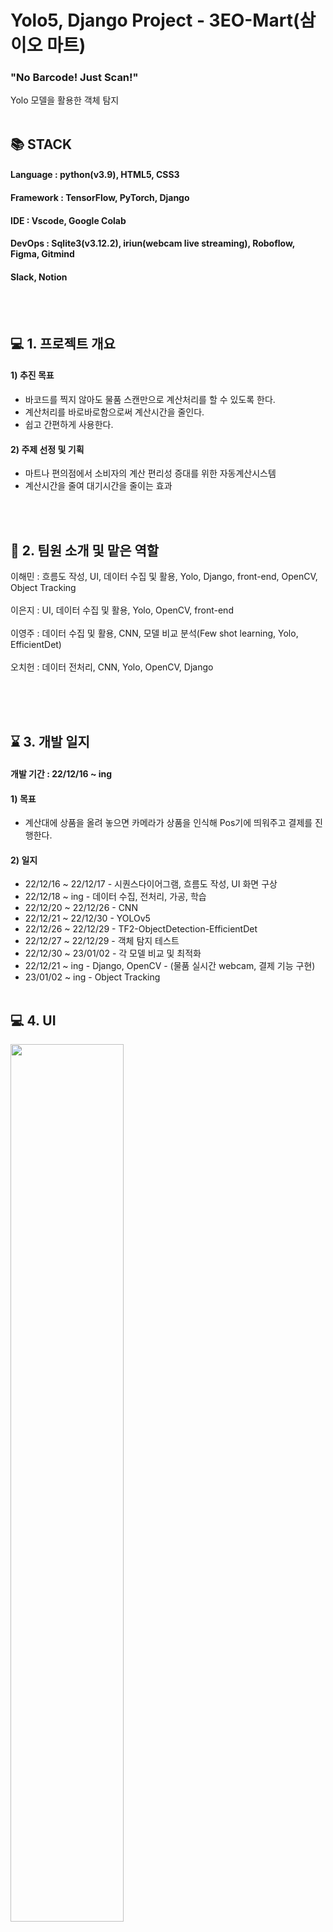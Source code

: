 # Yolo5, Django Project - 3EO-Mart(삼이오 마트)
### "No Barcode! Just Scan!"
Yolo 모델을 활용한 객체 탐지
<br></br>

## 📚 STACK
#### Language : python(v3.9), HTML5, CSS3
#### Framework : TensorFlow, PyTorch, Django
#### IDE : Vscode, Google Colab
#### DevOps : Sqlite3(v3.12.2), iriun(webcam live streaming), Roboflow, Figma, Gitmind
#### Slack, Notion
<br></br>

## :computer: 1. 프로젝트 개요

#### 1) 추진 목표
* 바코드를 찍지 않아도 물품 스캔만으로 계산처리를 할 수 있도록 한다.
* 계산처리를 바로바로함으로써 계산시간을 줄인다.
* 쉽고 간편하게 사용한다.
#### 2) 주제 선정 및 기획
* 마트나 편의점에서 소비자의 계산 편리성 증대를 위한 자동계산시스템
* 계산시간을 줄여 대기시간을 줄이는 효과

<br></br>
## :raising_hand: 2. 팀원 소개 및 맡은 역할
이해민 : 흐름도 작성, UI, 데이터 수집 및 활용, Yolo, Django, front-end, OpenCV, Object Tracking<br></br>
이은지 : UI, 데이터 수집 및 활용, Yolo, OpenCV, front-end <br></br>
이영주 : 데이터 수집 및 활용, CNN, 모델 비교 분석(Few shot learning, Yolo, EfficientDet)<br></br>
오치헌 : 데이터 전처리, CNN, Yolo, OpenCV, Django <br></br>

<br></br>

## :hourglass: 3. 개발 일지
#### 개발 기간 : 22/12/16 ~ ing
#### 1) 목표
* 계산대에 상품을 올려 놓으면 카메라가 상품을 인식해 Pos기에 띄워주고 결제를 진행한다.

#### 2) 일지
* 22/12/16 ~ 22/12/17 - 시퀀스다이어그램, 흐름도 작성, UI 화면 구상
* 22/12/18 ~ ing      - 데이터 수집, 전처리, 가공, 학습
* 22/12/20 ~ 22/12/26 - CNN
* 22/12/21 ~ 22/12/30 - YOLOv5
* 22/12/26 ~ 22/12/29 - TF2-ObjectDetection-EfficientDet
* 22/12/27 ~ 22/12/29 - 객체 탐지 테스트
* 22/12/30 ~ 23/01/02 - 각 모델 비교 및 최적화
* 22/12/21 ~ ing      - Django, OpenCV  - (물품 실시간 webcam, 결제 기능 구현)
* 23/01/02 ~ ing      - Object Tracking
<br></br>

## :computer: 4. UI
<img width=60% src="https://user-images.githubusercontent.com/111646028/212854360-1b01db33-f600-4d49-b2f5-2768cdbe4542.PNG"/>
<img width=60% src="https://user-images.githubusercontent.com/111646028/212854894-0e8937b2-1cb6-4c12-b0be-c4da3ab9e267.PNG"/>
<img width=60% src="https://user-images.githubusercontent.com/111646028/212855531-aaf7c8f2-c1ff-4063-8ff3-a0517d3ff19b.PNG"/>
<img width=60% src="https://user-images.githubusercontent.com/111646028/212855044-8070d38f-26c9-4ebc-9f75-15be8249316b.PNG"/>
<img width=60% src="https://user-images.githubusercontent.com/111646028/212855181-7cde767b-5fa2-4ee9-a0c7-9137aa25aa80.PNG"/>



## :bookmark_tabs:  

<br></br>


## :soccer::running:  트러블 슈팅
## 
<br></br>
 
 
## :chart_with_upwards_trend: 



<br></br>
